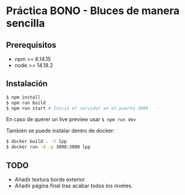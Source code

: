 # Práctica BONO - Bluces de manera sencilla

## Prerequisitos
- npm >= 6.14.15
- node >= 14.18.2

## Instalación
```bash
$ npm install
$ npm run build
$ npm run start # Inicia el servidor en el puerto 3000
```

En caso de querer un live preview usar `$ npm run dev`

También se puede instalar dentro de docker:

```bash
$ docker build . -t lpp
$ docker run -d -p 3000:3000 lpp
```

## TODO
- Añadir textura borde exterior
- Añadir página final tras acabar todos los niveles.
